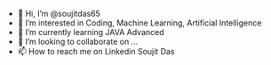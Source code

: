 - 👋 Hi, I’m @soujitdas65
- 👀 I’m interested in Coding, Machine Learning, Artificial Intelligence
- 🌱 I’m currently learning JAVA Advanced
- 💞️ I’m looking to collaborate on ...
- 📫 How to reach me on Linkedin Soujit Das

<!---
soujitdas65/soujitdas65 is a ✨ special ✨ repository because its `README.md` (this file) appears on your GitHub profile.
You can click the Preview link to take a look at your changes.
--->
